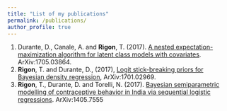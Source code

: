 ```yaml
---
title: "List of my publications"
permalink: /publications/
author_profile: true
---
```


1. Durante, D., Canale, A. and **Rigon**, T. (2017).  [A nested expectation-maximization algorithm for latent class models with covariates](nEM). ArXiv:1705.03864.
2. **Rigon**, T. and Durante, D., (2017), [Logit stick-breaking priors for Bayesian density regression](LSBP), ArXiv:1701.02969.
3. **Rigon**, T., Durante, D. and Torelli, N. (2017). [Bayesian semiparametric modelling of contraceptive behavior in India via sequential logistic regressions](India-SequentiaLogit). ArXiv:1405.7555
